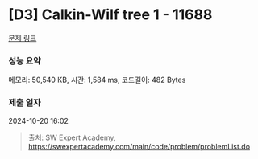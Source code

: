 # [D3] Calkin-Wilf tree 1 - 11688 

[문제 링크](https://swexpertacademy.com/main/code/problem/problemDetail.do?contestProbId=AXgZSOn6ApIDFASW) 

### 성능 요약

메모리: 50,540 KB, 시간: 1,584 ms, 코드길이: 482 Bytes

### 제출 일자

2024-10-20 16:02



> 출처: SW Expert Academy, https://swexpertacademy.com/main/code/problem/problemList.do